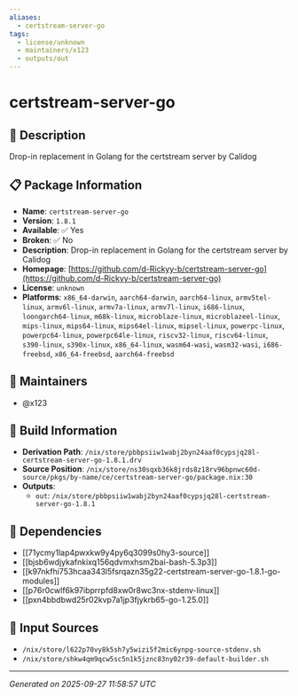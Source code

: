 ```yaml
---
aliases:
  - certstream-server-go
tags:
  - license/unknown
  - maintainers/x123
  - outputs/out
---
```


# certstream-server-go

## 📝 Description

Drop-in replacement in Golang for the certstream server by Calidog

## 📋 Package Information

- **Name**: `certstream-server-go`
- **Version**: `1.8.1`
- **Available**: ✅ Yes
- **Broken**: ✅ No
- **Description**: Drop-in replacement in Golang for the certstream server by Calidog
- **Homepage**: [https://github.com/d-Rickyy-b/certstream-server-go](https://github.com/d-Rickyy-b/certstream-server-go)
- **License**: `unknown`
- **Platforms**: `x86_64-darwin`, `aarch64-darwin`, `aarch64-linux`, `armv5tel-linux`, `armv6l-linux`, `armv7a-linux`, `armv7l-linux`, `i686-linux`, `loongarch64-linux`, `m68k-linux`, `microblaze-linux`, `microblazeel-linux`, `mips-linux`, `mips64-linux`, `mips64el-linux`, `mipsel-linux`, `powerpc-linux`, `powerpc64-linux`, `powerpc64le-linux`, `riscv32-linux`, `riscv64-linux`, `s390-linux`, `s390x-linux`, `x86_64-linux`, `wasm64-wasi`, `wasm32-wasi`, `i686-freebsd`, `x86_64-freebsd`, `aarch64-freebsd`
## 👥 Maintainers

- @x123


## 🔧 Build Information

- **Derivation Path**: `/nix/store/pbbpsiiw1wabj2byn24aaf0cypsjq28l-certstream-server-go-1.8.1.drv`
- **Source Position**: `/nix/store/ns30sqxb36k8jrds8z18rv96bpnwc60d-source/pkgs/by-name/ce/certstream-server-go/package.nix:30`
- **Outputs**:
  - `out`:  `/nix/store/pbbpsiiw1wabj2byn24aaf0cypsjq28l-certstream-server-go-1.8.1`

## 🔗 Dependencies

- [[71ycmy1lap4pwxkw9y4py6q3099s0hy3-source]]
- [[bjsb6wdjykafnkixq156qdvmxhsm2bai-bash-5.3p3]]
- [[k97nkfhi753hcaa343l5fsrqazn35g22-certstream-server-go-1.8.1-go-modules]]
- [[p76r0cwlf6k97ibprrpfd8xw0r8wc3nx-stdenv-linux]]
- [[pxn4bbdbwd25r02kvp7a1jp3fjykrb65-go-1.25.0]]

## 📁 Input Sources

- `/nix/store/l622p70vy8k5sh7y5wizi5f2mic6ynpg-source-stdenv.sh`
- `/nix/store/shkw4qm9qcw5sc5n1k5jznc83ny02r39-default-builder.sh`

---
*Generated on 2025-09-27 11:58:57 UTC*
